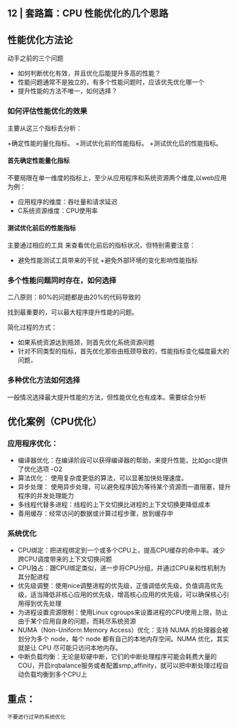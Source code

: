 ## 12 | 套路篇：CPU 性能优化的几个思路

## 性能优化方法论

动手之前的三个问题
+ 如何判断优化有效，并且优化后能提升多高的性能？
+ 性能问题通常不是独立的，有多个性能问题时，应该优先优化哪一个
+ 提升性能的方法不唯一，如何选择？


### 如何评估性能优化的效果
主要从这三个指标去分析：

+确定性能的量化指标。
+测试优化前的性能指标。
+测试优化后的性能指标。

#### 首先确定性能量化指标
不要局限在单一维度的指标上，至少从应用程序和系统资源两个维度,以web应用为例：
+ 应用程序的维度：吞吐量和请求延迟
+ C系统资源维度：CPU使用率

#### 测试优化前后的性能指标
主要通过相应的工具 来查看优化前后的指标状况，但特别需要注意：

+ 避免性能测试工具带来的干扰
+避免外部环境的变化影响性能指标

### 多个性能问题同时存在，如何选择

二八原则：80%的问题都是由20%的代码导致的

找到最重要的，可以最大程序提升性能的问题。

简化过程的方式：
+ 如果系统资源达到瓶颈，则首先优化系统资源问题
+ 针对不同类型的指标，首先优化那些由瓶颈导致的，性能指标变化幅度最大的问题，

### 多种优化方法如何选择

一般情况选择最大提升性能的方法，但性能优化也有成本。需要综合分析

## 优化案例（CPU优化）

### 应用程序优化：
+ 编译器优化：在编译阶段可以获得编译器的帮助，来提升性能，比如gcc提供了优化选项 -O2
+ 算法优化： 使用复杂度更低的算法，可以显著加快处理速度。
+ 异步处理： 使用异步处理，可以避免程序因为等待某个资源而一直阻塞，提升程序的并发处理能力
+ 多线程代替多进程：线程的上下文切换比进程的上下文切换更降低成本
+ 善用缓存：经常访问的数据或计算过程步骤，放到缓存中

### 系统优化

+ CPU绑定：把进程绑定到一个或多个CPU上，提高CPU缓存的命中率。减少跨CPU调度带来的上下文切换问题
+ CPU独占：跟CPU绑定类似，进一步将CPU分组，并通过CPU亲和性机制为其分配进程
+ 优先级调整：使用nice调整进程的优先级，正值调低优先级，负值调高优先级，适当降低非核心应用的优先级，增高核心应用的优先级，可以确保核心引用得到优先处理
+ 为进程设置资源限制：使用Linux cgroups来设置进程的CPU使用上限，防止由于某个应用自身的问题，而耗尽系统资源
+ NUMA（Non-Uniform Memory Access）优化：支持 NUMA 的处理器会被划分为多个 node，每个 node 都有自己的本地内存空间。NUMA 优化，其实就是让 CPU 尽可能只访问本地内存。
+ 中断负载均衡：无论是软硬中断，它们的中断处理程序可能会耗费大量的COU，开启irqbalance服务或者配置smp_affinity，就可以把中断处理过程自动负载均衡到多个CPU上


## 重点：
	不要进行过早的系统优化




